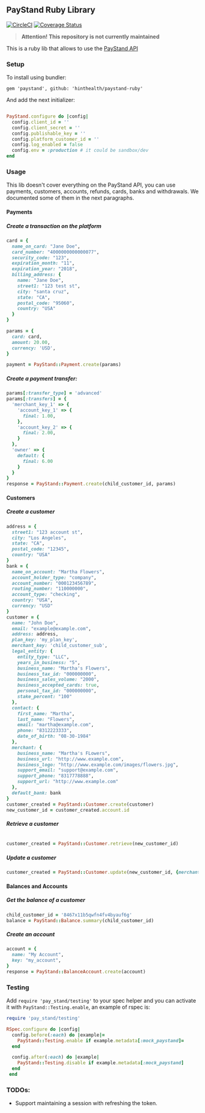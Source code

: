 ## PayStand Ruby Library

[![CircleCI](https://circleci.com/gh/hinthealth/paystand-ruby.svg?style=svg)](https://circleci.com/gh/hinthealth/paystand-ruby)
[![Coverage Status](https://coveralls.io/repos/github/hinthealth/paystand-ruby/badge.svg?branch=master)](https://coveralls.io/github/hinthealth/paystand-ruby?branch=master)

> **Attention! This repository is not currently maintained**

This is a ruby lib that allows to use the [PayStand API](http://developers.paystand.com/v3.1/docs/)

### Setup

To install using bundler:

    gem 'paystand', github: 'hinthealth/paystand-ruby'

And add the next initializer:

```ruby

PayStand.configure do |config|
  config.client_id = ''
  config.client_secret = ''
  config.publishable_key = ''
  config.platform_customer_id = ''
  config.log_enabled = false
  config.env = :production # it could be sandbox/dev
end
```

### Usage

This lib doesn't cover everything on the PayStand API, you can use payments, customers, accounts, refunds, cards, banks and withdrawals. We documented some of them in the next paragraphs.

#### Payments

##### Create a transaction on the platform

```ruby
card = {
  name_on_card: "Jane Doe",
  card_number: "4000000000000077",
  security_code: "123",
  expiration_month: "11",
  expiration_year: "2018",
  billing_address: {
    name: "Jane Doe",
    street1: "123 test st",
    city: "santa cruz",
    state: "CA",
    postal_code: "95060",
    country: "USA"
  }
}

params = {
  card: card,
  amount: 20.00,
  currency: 'USD',
}

payment = PayStand::Payment.create(params)
```

##### Create a payment transfer:

```ruby
params[:transfer_type] = 'advanced'
params[:transfers] = {
  'merchant_key_1' => {
    'account_key_1' => {
      final: 1.00,
    },
    'account_key_2' => {
      final: 2.00,
    }
  },
  'owner' => {
    default: {
      final: 6.00
    }
  }
}
response = PayStand::Payment.create(child_customer_id, params)

```

#### Customers

##### Create a customer

```ruby
address = {
  street1: "123 account st",
  city: "Los Angeles",
  state: "CA",
  postal_code: "12345",
  country: "USA"
}
bank = {
  name_on_account: "Martha Flowers",
  account_holder_type: "company",
  account_number: "000123456789",
  routing_number: "110000000",
  account_type: "checking",
  country: "USA",
  currency: "USD"
}
customer = {
  name: "John Doe",
  email: "example@example.com",
  address: address,
  plan_key: 'my_plan_key',
  merchant_key: 'child_customer_sub',
  legal_entity: {
    entity_type: "LLC",
    years_in_business: "5",
    business_name: "Martha's Flowers",
    business_tax_id: "000000000",
    business_sales_volume: "2000",
    business_accepted_cards: true,
    personal_tax_id: "000000000",
    stake_percent: "100"
  },
  contact: {
    first_name: "Martha",
    last_name: "Flowers",
    email: "martha@example.com",
    phone: "8312223333",
    date_of_birth: "08-30-1984"
  },
  merchant: {
    business_name: "Martha's FLowers",
    business_url: "http://www.example.com",
    business_logo: "http://www.example.com/images/flowers.jpg",
    support_email: "support@example.com",
    support_phone: "8317778888",
    support_url: "http://www.example.com"
  },
  default_bank: bank
}
customer_created = PayStand::Customer.create(customer)
new_customer_id = customer_created.account.id
```

##### Retrieve a customer

```ruby

customer_created = PayStand::Customer.retrieve(new_customer_id)

```

##### Update a customer

```ruby
customer_created = PayStand::Customer.update(new_customer_id, {merchant_key: 'child_customer_sub' })
```

#### Balances and Accounts

##### Get the balance of a customer

```ruby
child_customer_id = '8467x11b5qwfn4fv4byauf6g'
balance = PayStand::Balance.summary(child_customer_id)
```

##### Create an account

```ruby
account = {
  name: "My Account",
  key: "my_account",
}
response = PayStand::BalanceAccount.create(account)
```

### Testing

Add `require 'pay_stand/testing'` to your spec helper and you can activate it with `PayStand::Testing.enable`, an example of rspec is:

```ruby
require 'pay_stand/testing'

RSpec.configure do |config|
  config.before(:each) do |example|=
    PayStand::Testing.enable if example.metadata[:mock_paystand]=
  end

  config.after(:each) do |example|
    PayStand::Testing.disable if example.metadata[:mock_paystand]
  end
 end
```

### TODOs:

* Support maintaining a session with refreshing the token.
